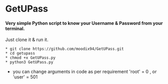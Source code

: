 # GetUPass

#### Very simple Python script to know your Username & Password from your terminal.

Just clone it & run it.
>
    * git clone https://github.com/moodix94/GetUPass.git
    * cd getupass
    * chmod +x GetUPass.py
    * python3 GetUPass.py
>
* you can change arguments in code as per requirement 'root' = 0 , or 'user' = 501
